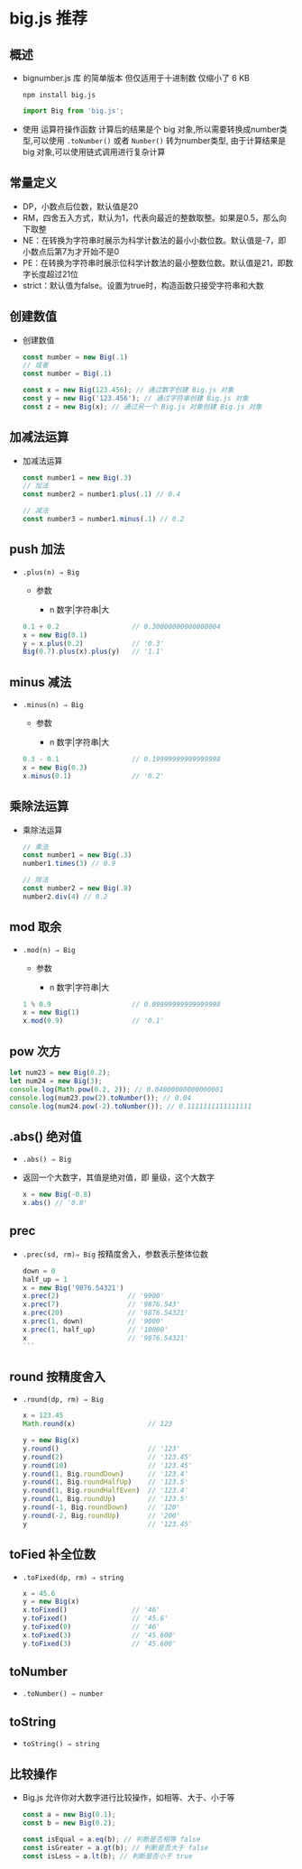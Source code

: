 # big.js 推荐

## 概述

+ bignumber.js 库 的简单版本 但仅适用于十进制数 仅缩小了 6 KB

  ```shell
  npm install big.js
  ```

  ```js
  import Big from 'big.js';
  ```

+ 使用 运算符操作函数 计算后的结果是个 big 对象,所以需要转换成number类型,可以使用 `.toNumber()` 或者 `Number()` 转为number类型, 由于计算结果是 big 对象,可以使用链式调用进行复杂计算

## 常量定义

+ DP，小数点后位数，默认值是20
+ RM，四舍五入方式，默认为1，代表向最近的整数取整。如果是0.5，那么向下取整
+ NE：在转换为字符串时展示为科学计数法的最小小数位数。默认值是-7，即小数点后第7为才开始不是0
+ PE：在转换为字符串时展示位科学计数法的最小整数位数。默认值是21，即数字长度超过21位
+ strict：默认值为false。设置为true时，构造函数只接受字符串和大数

## 创建数值

+ 创建数值

  ```js
  const number = new Big(.1)
  // 或者
  const number = Big(.1)

  const x = new Big(123.456); // 通过数字创建 Big.js 对象
  const y = new Big('123.456'); // 通过字符串创建 Big.js 对象
  const z = new Big(x); // 通过另一个 Big.js 对象创建 Big.js 对象
  ```

## 加减法运算

+ 加减法运算

  ```js
  const number1 = new Big(.3)
  // 加法
  const number2 = number1.plus(.1) // 0.4

  // 减法
  const number3 = number1.minus(.1) // 0.2
  ```

## push 加法

+ `.plus(n) ⇒ Big`

  + 参数

    + n 数字|字符串|大

  ```js
  0.1 + 0.2                  // 0.30000000000000004
  x = new Big(0.1)
  y = x.plus(0.2)            // '0.3'
  Big(0.7).plus(x).plus(y)   // '1.1'
  ```

## minus 减法

+ `.minus(n) ⇒ Big`

  + 参数

    + n 数字|字符串|大

  ```js
  0.3 - 0.1                  // 0.19999999999999998
  x = new Big(0.3)
  x.minus(0.1)               // '0.2'
  ```


## 乘除法运算

+ 乘除法运算

  ```js
  // 乘法
  const number1 = new Big(.3)
  number1.times(3) // 0.9

  // 除法
  const number2 = new Big(.8)
  number2.div(4) // 0.2
  ```

## mod 取余

+ `.mod(n) ⇒ Big`

  + 参数

    + n 数字|字符串|大

  ```js
  1 % 0.9                    // 0.09999999999999998
  x = new Big(1)
  x.mod(0.9)                 // '0.1'
  ```

## pow 次方


  ```js
  let num23 = new Big(0.2);
  let num24 = new Big(3);
  console.log(Math.pow(0.2, 2)); // 0.04000000000000001
  console.log(num23.pow(2).toNumber()); // 0.04
  console.log(num24.pow(-2).toNumber()); // 0.1111111111111111
  ```

## .abs() 绝对值

+ `.abs() ⇒ Big`
+ 返回一个大数字，其值是绝对值，即 量级，这个大数字

  ```js
  x = new Big(-0.8)
  x.abs() // '0.8'
  ```

## prec

+ `.prec(sd, rm)⇒ Big` 按精度舍入，参数表示整体位数

  ````js
  down = 0
  half_up = 1
  x = new Big('9876.54321')
  x.prec(2)                 // '9900'
  x.prec(7)                 // '9876.543'
  x.prec(20)                // '9876.54321'
  x.prec(1, down)           // '9000'
  x.prec(1, half_up)        // '10000'
  x                         // '9876.54321'
  ```

## round 按精度舍入

+ `.round(dp, rm) ⇒ Big`

  ```js
  x = 123.45
  Math.round(x)                  // 123

  y = new Big(x)
  y.round()                      // '123'
  y.round(2)                     // '123.45'
  y.round(10)                    // '123.45'
  y.round(1, Big.roundDown)      // '123.4'
  y.round(1, Big.roundHalfUp)    // '123.5'
  y.round(1, Big.roundHalfEven)  // '123.4'
  y.round(1, Big.roundUp)        // '123.5'
  y.round(-1, Big.roundDown)     // '120'
  y.round(-2, Big.roundUp)       // '200'
  y                              // '123.45'
  ```

## toFied 补全位数

+ `.toFixed(dp, rm) ⇒ string`

  ```js
  x = 45.6
  y = new Big(x)
  x.toFixed()                // '46'
  y.toFixed()                // '45.6'
  y.toFixed(0)               // '46'
  x.toFixed(3)               // '45.600'
  y.toFixed(3)               // '45.600'
  ```

## toNumber

+ `.toNumber() ⇒ number`

## toString

+ `toString() ⇒ string`

## 比较操作

+ Big.js 允许你对大数字进行比较操作，如相等、大于、小于等

  ```js
  const a = new Big(0.1);
  const b = new Big(0.2);

  const isEqual = a.eq(b); // 判断是否相等 false
  const isGreater = a.gt(b); // 判断是否大于 false
  const isLess = a.lt(b); // 判断是否小于 true
  ```







